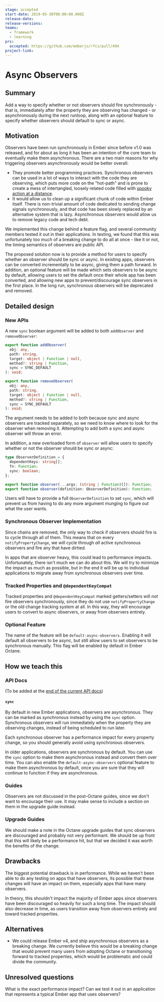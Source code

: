 ```yaml
---
stage: accepted
start-date: 2019-05-30T00:00:00.000Z
release-date:
release-versions:
teams:
  - framework
  - learning
prs:
  accepted: https://github.com/emberjs/rfcs/pull/494
project-link:
---
```


# Async Observers

## Summary

Add a way to specify whether or not observers should fire synchronously -
that is, immediately after the property they are observing has changed - or
asynchronously during the next runloop, along with an optional feature to
specify whether observers should default to sync or async.

## Motivation

Observers have been run synchronously in Ember since before v1.0 was released,
and for about as long it has been an intention of the core team to eventually
make them asynchronous. There are a two main reasons for why triggering
observers asynchronously would be better overall:

- They promote better programming practices. Synchronous observers can be used
  in a lot of ways to interact with the code they are observing, which puts more
  code on the "hot-path" and is prone to create a mess of intertangled, loosely
  related code filled with [spooky action at a distance](<https://en.wikipedia.org/wiki/Action_at_a_distance_(computer_programming)>).
- It would allow us to clean up a significant chunk of code within Ember
  itself. There is non-trivial amount of code dedicated to sending change
  signals synchronously, and that code has been slowly replaced by an
  alternative system that is lazy. Asynchronous observers would allow us to
  remove legacy code and tech debt.

We implemented this change behind a feature flag, and several community members
tested it out in their applications. In testing, we found that this was
unfortunately too much of a breaking change to do all at once - like it or not,
the timing semantics of observers are public API.

The proposed solution now is to provide a method for users to specify whether an
observer should be sync or async. In existing apps, observers can be converted
incrementally to be async, giving them a path forward. In addition, an optional
feature will be made which sets observers to be async by default, allowing users
to set the default once their whole app has been converted, and allowing new
apps to prevent/discourage sync observers in the first place. In the long run,
synchronous observers will be deprecated and removed.

## Detailed design

### New APIs

A new `sync` boolean argument will be added to both `addObserver` and
`removeObserver`:

```ts
export function addObserver(
  obj: any,
  path: string,
  target: object | Function | null,
  method?: string | Function,
  sync = SYNC_DEFAULT
): void;

export function removeObserver(
  obj: any,
  path: string,
  target: object | Function | null,
  method?: string | Function,
  sync = SYNC_DEFAULT
): void;
```

The argument needs to be added to both because sync and async observers are
tracked separately, so we need to know where to look for the observer when
removing it. Attempting to add both a sync and async observer will throw an
error.

In addition, a new overloaded form of `observer` will allow users to specify
whether or not the observer should be sync or async:

```ts
type ObserverDefinition = {
  dependentKeys: string[];
  fn: Function;
  sync: boolean;
};

export function observer(...args: (string | Function)[]): Function;
export function observer(definition: ObserverDefinition): Function;
```

Users will have to provide a full `ObserverDefinition` to set `sync`, which will
prevent us from having to do any more argument munging to figure out what the
user wants.

### Synchronous Observer Implementation

Since chains are removed, the only way to check if observers should fire is to
cycle through all of them. This means that on every `notifyPropertyChange`, we
will cycle through _all_ active synchronous observers and fire any that have
dirtied.

In apps that are observer heavy, this could lead to performance impacts.
Unfortunately, there isn't much we can do about this. We will try to minimize
the impact as much as possible, but in the end it will be up to individual
applications to migrate away from synchronous observers over time.

### Tracked Properties and `@dependentKeyCompat`

Tracked properties and `@dependentKeyCompat` marked getters/setters will _not_
fire observers synchronously, since they do not use `notifyPropertyChange` or
the old change tracking system at all. In this way, they will encourage users to
convert to async observers, or away from observers entirely.

### Optional Feature

The name of the feature will be `default-async-observers`. Enabling it will
default all observers to be async, but still allow users to set observers to be
synchronous manually. This flag will be enabled by default in Ember Octane.

## How we teach this

### API Docs

(To be added at the [end of the current API docs](https://github.com/emberjs/ember.js/blob/4a98e1610b795edb544513f10a8870af1375141d/packages/%40ember/-internals/runtime/lib/mixins/observable.js#L359))

#### `sync`

By default in new Ember applications, observers are asynchronous. They can be
marked as _synchronous_ instead by using the `sync` option. Synchronous
observers will run immediately when the property they are observing changes,
instead of being scheduled to run later.

Each synchronous observer has a performance impact for every property change, so
you should generally avoid using synchronous observers.

In older applications, observers are synchronous by default. You can use the
`sync` option to make them asynchronous instead and convert them over time. You
can also enable the `default-async-observers` optional feature to make them
asynchronous by default, once you are sure that they will continue to function
if they are asynchronous.

### Guides

Observers are not discussed in the post-Octane guides, since we don't want to
encourage their use. It may make sense to include a section on them in the
upgrade guide instead.

### Upgrade Guides

We should make a note in the Octane upgrade guides that sync observers are
discouraged and probably not very performant. We should be up front that this
will likely be a performance hit, but that we decided it was worth the benefits
of the change.

## Drawbacks

The biggest potential drawback is in performance. While we haven't been able to
do any testing on apps that have observers, its possible that these changes will
have an impact on them, especially apps that have many observers.

In theory, this shouldn't impact the majority of Ember apps since observers have
been discouraged so heavily for such a long time. The impact should also
decrease in time, as users transition away from observers entirely and toward
tracked properties.

## Alternatives

- We could release Ember v4, and ship asynchronous observers as a breaking
  change. We currently believe this would be a breaking change that would
  prevent many users from adopting Octane or transitioning forward to tracked
  properties, which would be problematic and could divide the community.

## Unresolved questions

What is the exact performance impact? Can we test it out in an application that
represents a typical Ember app that uses observers?
